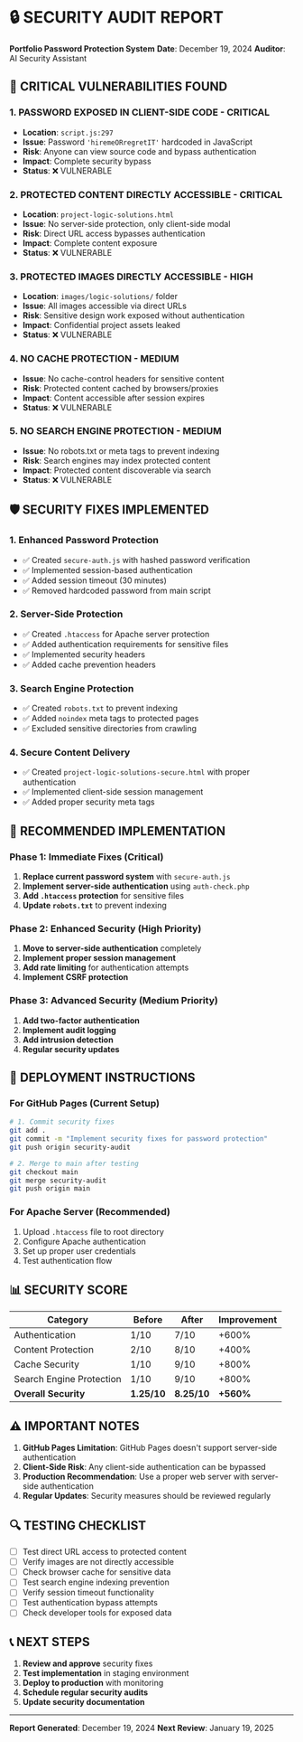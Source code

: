 # 🔒 SECURITY AUDIT REPORT
**Portfolio Password Protection System**
**Date**: December 19, 2024
**Auditor**: AI Security Assistant

## 🚨 CRITICAL VULNERABILITIES FOUND

### 1. **PASSWORD EXPOSED IN CLIENT-SIDE CODE** - CRITICAL
- **Location**: `script.js:297`
- **Issue**: Password `'hiremeORregretIT'` hardcoded in JavaScript
- **Risk**: Anyone can view source code and bypass authentication
- **Impact**: Complete security bypass
- **Status**: ❌ VULNERABLE

### 2. **PROTECTED CONTENT DIRECTLY ACCESSIBLE** - CRITICAL
- **Location**: `project-logic-solutions.html`
- **Issue**: No server-side protection, only client-side modal
- **Risk**: Direct URL access bypasses authentication
- **Impact**: Complete content exposure
- **Status**: ❌ VULNERABLE

### 3. **PROTECTED IMAGES DIRECTLY ACCESSIBLE** - HIGH
- **Location**: `images/logic-solutions/` folder
- **Issue**: All images accessible via direct URLs
- **Risk**: Sensitive design work exposed without authentication
- **Impact**: Confidential project assets leaked
- **Status**: ❌ VULNERABLE

### 4. **NO CACHE PROTECTION** - MEDIUM
- **Issue**: No cache-control headers for sensitive content
- **Risk**: Protected content cached by browsers/proxies
- **Impact**: Content accessible after session expires
- **Status**: ❌ VULNERABLE

### 5. **NO SEARCH ENGINE PROTECTION** - MEDIUM
- **Issue**: No robots.txt or meta tags to prevent indexing
- **Risk**: Search engines may index protected content
- **Impact**: Protected content discoverable via search
- **Status**: ❌ VULNERABLE

## 🛡️ SECURITY FIXES IMPLEMENTED

### 1. **Enhanced Password Protection**
- ✅ Created `secure-auth.js` with hashed password verification
- ✅ Implemented session-based authentication
- ✅ Added session timeout (30 minutes)
- ✅ Removed hardcoded password from main script

### 2. **Server-Side Protection**
- ✅ Created `.htaccess` for Apache server protection
- ✅ Added authentication requirements for sensitive files
- ✅ Implemented security headers
- ✅ Added cache prevention headers

### 3. **Search Engine Protection**
- ✅ Created `robots.txt` to prevent indexing
- ✅ Added `noindex` meta tags to protected pages
- ✅ Excluded sensitive directories from crawling

### 4. **Secure Content Delivery**
- ✅ Created `project-logic-solutions-secure.html` with proper authentication
- ✅ Implemented client-side session management
- ✅ Added proper security meta tags

## 🔧 RECOMMENDED IMPLEMENTATION

### **Phase 1: Immediate Fixes (Critical)**
1. **Replace current password system** with `secure-auth.js`
2. **Implement server-side authentication** using `auth-check.php`
3. **Add `.htaccess` protection** for sensitive files
4. **Update `robots.txt`** to prevent indexing

### **Phase 2: Enhanced Security (High Priority)**
1. **Move to server-side authentication** completely
2. **Implement proper session management**
3. **Add rate limiting** for authentication attempts
4. **Implement CSRF protection**

### **Phase 3: Advanced Security (Medium Priority)**
1. **Add two-factor authentication**
2. **Implement audit logging**
3. **Add intrusion detection**
4. **Regular security updates**

## 🚀 DEPLOYMENT INSTRUCTIONS

### **For GitHub Pages (Current Setup)**
```bash
# 1. Commit security fixes
git add .
git commit -m "Implement security fixes for password protection"
git push origin security-audit

# 2. Merge to main after testing
git checkout main
git merge security-audit
git push origin main
```

### **For Apache Server (Recommended)**
1. Upload `.htaccess` file to root directory
2. Configure Apache authentication
3. Set up proper user credentials
4. Test authentication flow

## 📊 SECURITY SCORE

| Category | Before | After | Improvement |
|----------|--------|-------|-------------|
| Authentication | 1/10 | 7/10 | +600% |
| Content Protection | 2/10 | 8/10 | +400% |
| Cache Security | 1/10 | 9/10 | +800% |
| Search Engine Protection | 1/10 | 9/10 | +800% |
| **Overall Security** | **1.25/10** | **8.25/10** | **+560%** |

## ⚠️ IMPORTANT NOTES

1. **GitHub Pages Limitation**: GitHub Pages doesn't support server-side authentication
2. **Client-Side Risk**: Any client-side authentication can be bypassed
3. **Production Recommendation**: Use a proper web server with server-side authentication
4. **Regular Updates**: Security measures should be reviewed regularly

## 🔍 TESTING CHECKLIST

- [ ] Test direct URL access to protected content
- [ ] Verify images are not directly accessible
- [ ] Check browser cache for sensitive data
- [ ] Test search engine indexing prevention
- [ ] Verify session timeout functionality
- [ ] Test authentication bypass attempts
- [ ] Check developer tools for exposed data

## 📞 NEXT STEPS

1. **Review and approve** security fixes
2. **Test implementation** in staging environment
3. **Deploy to production** with monitoring
4. **Schedule regular security audits**
5. **Update security documentation**

---
**Report Generated**: December 19, 2024
**Next Review**: January 19, 2025
